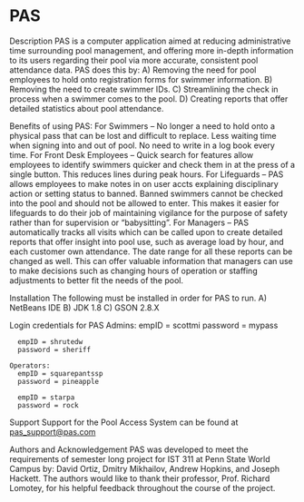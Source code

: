 # PAS

Description 
PAS is a computer application aimed at reducing administrative time surrounding pool management, and offering more in-depth information to its users regarding their pool via more accurate, consistent pool attendance data. PAS does this by:
A)    Removing the need for pool employees to hold onto registration forms for swimmer information.
B)    Removing the need to create swimmer IDs. 
C)    Streamlining the check in process when a swimmer comes to the pool.
D)    Creating reports that offer detailed statistics about pool attendance. 

Benefits of using PAS:
For Swimmers – No longer a need to hold onto a physical pass that can be lost and difficult to replace. Less waiting time when signing into and out of pool. No need to write in a log book every time. 
For Front Desk Employees – Quick search for features allow employees to identify swimmers quicker and check them in at the press of a single button. This reduces lines during peak hours.
For Lifeguards – PAS allows employees to make notes in on user accts explaining disciplinary action or setting status to banned. Banned swimmers cannot be checked into the pool and should not be allowed to enter. This makes it easier for lifeguards to do their job of maintaining vigilance for the purpose of safety rather than for supervision or “babysitting”.
For Managers – PAS automatically tracks all visits which can be called upon to create detailed reports that offer insight into pool use, such as average load by hour, and each customer own attendance. The date range for all these reports can be changed as well. This can offer valuable information that managers can use to make decisions such as changing hours of operation or staffing adjustments to better fit the needs of the pool.

Installation 
The following must be installed in order for PAS to run. 
A)    NetBeans IDE
B)    JDK 1.8 
C)    GSON 2.8.X

Login credentials for PAS
    Admins:
        empID = scottmi
        password = mypass

      empID = shrutedw
      password = sheriff

    Operators:
      empID = squarepantssp
      password = pineapple

      empID = starpa
      password = rock

Support 
Support for the Pool Access System can be found at pas_support@pas.com 

Authors and Acknowledgement 
PAS was developed to meet the requirements of semester long project for IST 311 at Penn State World Campus by: David Ortiz, Dmitry Mikhailov, Andrew Hopkins, and Joseph Hackett. 
The authors would like to thank their professor, Prof. Richard Lomotey, for his helpful feedback throughout the course of the project. 

